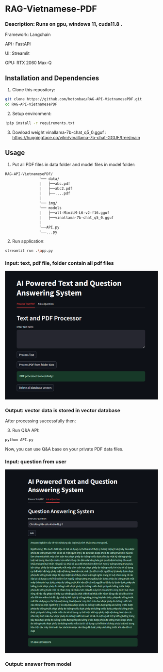 # RAG-Vietnamese-PDF

### Description: Runs on gpu, windows 11, cuda11.8 .

Framework: Langchain

API : FastAPI

UI: Streamlit

GPU: RTX 2060 Max-Q


## Installation and Dependencies

1. Clone this repository:

```bash
git clone https://github.com/hotonbao/RAG-API-VietnamesePDF.git
cd RAG-API-VietnamesePDF
```

2. Setup environment:

```bash
!pip install -r requirements.txt
```

3. Dowload weight vinallama-7b-chat_q5_0.gguf :
   https://huggingface.co/vilm/vinallama-7b-chat-GGUF/tree/main

## Usage

1. Put all PDF files in data folder and model files in model folder:

```
RAG-API-VietnamesePDF/
                └── data/
                |   ├──abc.pdf
                |   ├──abc2.pdf
                |   ├──....pdf
                |
                └── img/
                └── models
                |   ├──all-MiniLM-L6-v2-f16.gguf
                |   ├──vinallama-7b-chat_q5_0.gguf
                |
                └──API.py
                └──...py

```

2. Run application:

```bash
streamlit run .\app.py
```

### Input: text, pdf file, folder contain all pdf files

![Alt text](img/transform_page.png)

### Output: vector data is stored in vector database

After processing successfully then:

3. Run Q&A API:

```bash
python API.py
```

Now, you can use Q&A base on your private PDF data files.

### Input: question from user

![Alt text](img/Q&A_page.png)

### Output: answer from model

